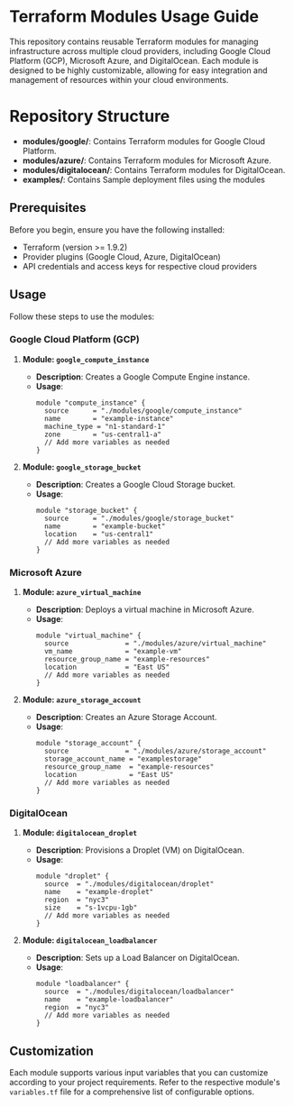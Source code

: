 # Terraform Modules Usage Guide

This repository contains reusable Terraform modules for managing infrastructure across multiple cloud providers, including Google Cloud Platform (GCP), Microsoft Azure, and DigitalOcean. Each module is designed to be highly customizable, allowing for easy integration and management of resources within your cloud environments.

# Repository Structure

- **modules/google/**: Contains Terraform modules for Google Cloud Platform.
- **modules/azure/**: Contains Terraform modules for Microsoft Azure.
- **modules/digitalocean/**: Contains Terraform modules for DigitalOcean.
- **examples/**: Contains Sample deployment files using the modules

## Prerequisites

Before you begin, ensure you have the following installed:

- Terraform (version >= 1.9.2)
- Provider plugins (Google Cloud, Azure, DigitalOcean)
- API credentials and access keys for respective cloud providers

## Usage

Follow these steps to use the modules:

### Google Cloud Platform (GCP)

1. **Module: `google_compute_instance`**

   - **Description**: Creates a Google Compute Engine instance.
   - **Usage**:
     ```hcl
     module "compute_instance" {
       source      = "./modules/google/compute_instance"
       name        = "example-instance"
       machine_type = "n1-standard-1"
       zone        = "us-central1-a"
       // Add more variables as needed
     }
     ```

2. **Module: `google_storage_bucket`**

   - **Description**: Creates a Google Cloud Storage bucket.
   - **Usage**:
     ```hcl
     module "storage_bucket" {
       source      = "./modules/google/storage_bucket"
       name        = "example-bucket"
       location    = "us-central1"
       // Add more variables as needed
     }
     ```

### Microsoft Azure

1. **Module: `azure_virtual_machine`**

   - **Description**: Deploys a virtual machine in Microsoft Azure.
   - **Usage**:
     ```hcl
     module "virtual_machine" {
       source              = "./modules/azure/virtual_machine"
       vm_name             = "example-vm"
       resource_group_name = "example-resources"
       location            = "East US"
       // Add more variables as needed
     }
     ```

2. **Module: `azure_storage_account`**

   - **Description**: Creates an Azure Storage Account.
   - **Usage**:
     ```hcl
     module "storage_account" {
       source              = "./modules/azure/storage_account"
       storage_account_name = "examplestorage"
       resource_group_name  = "example-resources"
       location             = "East US"
       // Add more variables as needed
     }
     ```

### DigitalOcean

1. **Module: `digitalocean_droplet`**

   - **Description**: Provisions a Droplet (VM) on DigitalOcean.
   - **Usage**:
     ```hcl
     module "droplet" {
       source  = "./modules/digitalocean/droplet"
       name    = "example-droplet"
       region  = "nyc3"
       size    = "s-1vcpu-1gb"
       // Add more variables as needed
     }
     ```

2. **Module: `digitalocean_loadbalancer`**

   - **Description**: Sets up a Load Balancer on DigitalOcean.
   - **Usage**:
     ```hcl
     module "loadbalancer" {
       source  = "./modules/digitalocean/loadbalancer"
       name    = "example-loadbalancer"
       region  = "nyc3"
       // Add more variables as needed
     }
     ```

## Customization

Each module supports various input variables that you can customize according to your project requirements. Refer to the respective module's `variables.tf` file for a comprehensive list of configurable options.
